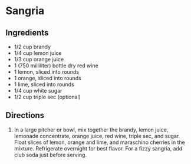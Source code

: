 # Sangria

## Ingredients

- 1/2 cup brandy
- 1/4 cup lemon juice
- 1/3 cup orange juice
- 1 (750 milliliter) bottle dry red wine
- 1 lemon, sliced into rounds
- 1 orange, sliced into rounds
- 1 lime, sliced into rounds
- 1/4 cup white sugar
- 1/2 cup triple sec (optional)

## Directions

1. In a large pitcher or bowl, mix together the brandy, lemon juice, lemonade concentrate, orange juice, red wine, triple sec, and sugar. Float slices of lemon, orange and lime, and maraschino cherries in the mixture. Refrigerate overnight for best flavor. For a fizzy sangria, add club soda just before serving.
